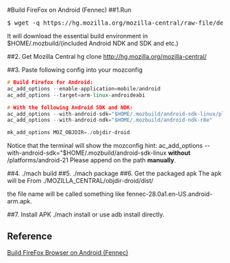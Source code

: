 #Build FireFox on Android (Fennec)
##1.Run
<pre>
$ wget -q https://hg.mozilla.org/mozilla-central/raw-file/default/python/mozboot/bin/bootstrap.py && python bootstrap.py
</pre>

It will download the essential build environment in $HOME/.mozbuild/(included Android NDK and SDK and etc.)


##2. Get Mozilla Central
hg clone http://hg.mozilla.org/mozilla-central/

##3. Paste following config into your mozconfig
```cpp
# Build Firefox for Android:
ac_add_options --enable-application=mobile/android
ac_add_options --target=arm-linux-androideabi

# With the following Android SDK and NDK:
ac_add_options --with-android-sdk="$HOME/.mozbuild/android-sdk-linux/platforms/android-21"
ac_add_options --with-android-ndk="$HOME/.mozbuild/android-ndk-r8e"

mk_add_options MOZ_OBJDIR=./objdir-droid
```

Notice that the terminal will show the mozconfig hint:
ac_add_options --with-android-sdk="$HOME/.mozbuild/android-sdk-linux   **without** /platforms/android-21
Please append on the path **manually**.

##4. ./mach build
##5. ./mach package
##6. Get the packaged apk
The apk will be From ./MOZILLA_CENTRAL/objdir-droid/dist/

the file name will be called something like fennec-28.0a1.en-US.android-arm.apk.

##7. Install APK
./mach install or use adb install directly.

## Reference
<a name="Mobile/Fennec/Android" title="Build FireFox on Android (Fennec)" target="_blank" href="https://wiki.mozilla.org/Mobile/Fennec/Android">Build FireFox Browser on Android (Fennec)</a>


